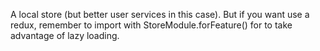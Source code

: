 A local store (but better user services in this case).
But if you want use a redux, remember to import with StoreModule.forFeature() for to take advantage of lazy loading.
